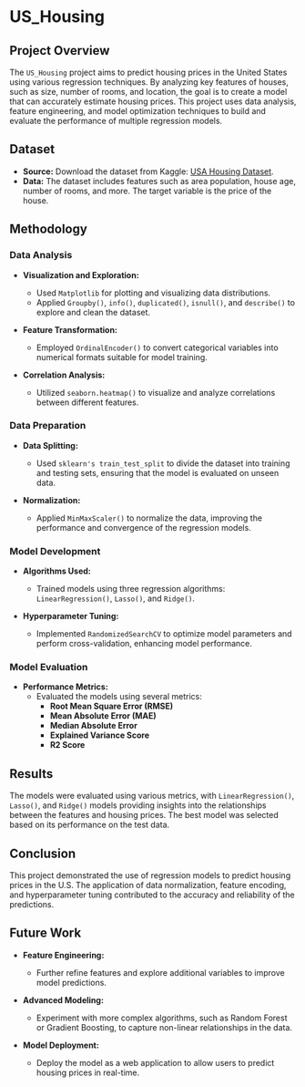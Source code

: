 # US_Housing

## Project Overview

The `US_Housing` project aims to predict housing prices in the United States using various regression techniques. By analyzing key features of houses, such as size, number of rooms, and location, the goal is to create a model that can accurately estimate housing prices. This project uses data analysis, feature engineering, and model optimization techniques to build and evaluate the performance of multiple regression models.

## Dataset

- **Source:** Download the dataset from Kaggle: [USA Housing Dataset](https://www.kaggle.com/datasets/bhavinmoriya/usa-housing/).
- **Data:** The dataset includes features such as area population, house age, number of rooms, and more. The target variable is the price of the house.

## Methodology

### Data Analysis

- **Visualization and Exploration:**
  - Used `Matplotlib` for plotting and visualizing data distributions.
  - Applied `Groupby()`, `info()`, `duplicated()`, `isnull()`, and `describe()` to explore and clean the dataset.

- **Feature Transformation:**
  - Employed `OrdinalEncoder()` to convert categorical variables into numerical formats suitable for model training.

- **Correlation Analysis:**
  - Utilized `seaborn.heatmap()` to visualize and analyze correlations between different features.

### Data Preparation

- **Data Splitting:**
  - Used `sklearn's train_test_split` to divide the dataset into training and testing sets, ensuring that the model is evaluated on unseen data.

- **Normalization:**
  - Applied `MinMaxScaler()` to normalize the data, improving the performance and convergence of the regression models.

### Model Development

- **Algorithms Used:**
  - Trained models using three regression algorithms: `LinearRegression()`, `Lasso()`, and `Ridge()`.

- **Hyperparameter Tuning:**
  - Implemented `RandomizedSearchCV` to optimize model parameters and perform cross-validation, enhancing model performance.

### Model Evaluation

- **Performance Metrics:**
  - Evaluated the models using several metrics:
    - **Root Mean Square Error (RMSE)**
    - **Mean Absolute Error (MAE)**
    - **Median Absolute Error**
    - **Explained Variance Score**
    - **R2 Score**

## Results

The models were evaluated using various metrics, with `LinearRegression()`, `Lasso()`, and `Ridge()` models providing insights into the relationships between the features and housing prices. The best model was selected based on its performance on the test data.

## Conclusion

This project demonstrated the use of regression models to predict housing prices in the U.S. The application of data normalization, feature encoding, and hyperparameter tuning contributed to the accuracy and reliability of the predictions.

## Future Work

- **Feature Engineering:**
  - Further refine features and explore additional variables to improve model predictions.

- **Advanced Modeling:**
  - Experiment with more complex algorithms, such as Random Forest or Gradient Boosting, to capture non-linear relationships in the data.

- **Model Deployment:**
  - Deploy the model as a web application to allow users to predict housing prices in real-time.


